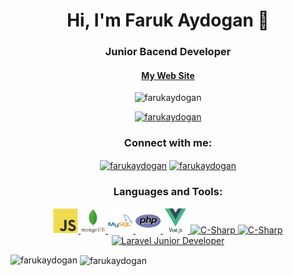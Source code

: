 <h1 align="center">Hi, I'm Faruk Aydogan 👋</h1>
<h3 align="center">Junior Bacend Developer </h3>
<h4 align="center"><a href="https://farukaydogan.com">My Web Site </a></h3>
<p align="center"> <img src="https://komarev.com/ghpvc/?username=farukaydogan&label=Profile%20views&color=0e75b6&style=flat" alt="farukaydogan" /> </p>
<p align="center"> <a href="https://github.com/ryo-ma/github-profile-trophy"><img src="https://github-profile-trophy.vercel.app/?username=farukaydogan" alt="farukaydogan" /></a> </p>

<h3 align="center">Connect with me:</h3>


<p align="center">
    <a href="https://linkedin.com/in/farukaydogan" target="blank"><img align="center" src="https://cdn.jsdelivr.net/npm/simple-icons@3.0.1/icons/linkedin.svg" alt="farukaydogan" height="30" width="40" /></a>
    <a href="mailto:faruktayyibaydogan.com" target="blank"><img align="center" src="https://cdn.jsdelivr.net/npm/simple-icons@3.0.1/icons/gmail.svg" alt="farukaydogan" height="30" width="40" /></a>
<h3 align="center">Languages and Tools:</h3><p align="center"><a href="https://developer.mozilla.org/en-US/docs/Web/JavaScript" target="_blank"> <img
        src="https://raw.githubusercontent.com/devicons/devicon/master/icons/javascript/javascript-original.svg"
        alt="javascript" width="40" height="40"/> </a><a href="https://www.mongodb.com/" target="_blank"> <img
        src="https://raw.githubusercontent.com/devicons/devicon/master/icons/mongodb/mongodb-original-wordmark.svg"
        alt="mongodb" width="40" height="40"/> </a><a href="https://www.mysql.com/" target="_blank"> <img
        src="https://raw.githubusercontent.com/devicons/devicon/master/icons/mysql/mysql-original-wordmark.svg"
        alt="mysql" width="40" height="40"/> </a><a href="https://www.php.net" target="_blank"> <img
        src="https://raw.githubusercontent.com/devicons/devicon/master/icons/php/php-original.svg" alt="php"
        width="40" height="40"/> </a><a href="https://vuejs.org/" target="_blank"> <img
        src="https://raw.githubusercontent.com/devicons/devicon/master/icons/vuejs/vuejs-original-wordmark.svg"
        alt="vuejs" width="40" height="40"/> </a>
    <a href="https://docs.microsoft.com/en-us/dotnet/csharp/" target="_blank"> <img
            src="https://upload.wikimedia.org/wikipedia/commons/0/0d/C_Sharp_wordmark.svg"
            alt="C-Sharp" width="40" height="40"/> </a><a href="https://www.java.com/en/" target="_blank"> <img
            src="https://icon-library.com/images/java-icon-png/java-icon-png-2.jpg"
            alt="C-Sharp" width="40" height="40"/> </a><a href="https://laravel.com/" target="_blank"> <img
            src="https://upload.wikimedia.org/wikipedia/commons/thumb/9/9a/Laravel.svg/50px-Laravel.svg.png?20190820171151"
            alt="Laravel Junior Developer" width="50" height="52"/> </a>

</p>



                
                
<p><img align="left" src="https://github-readme-stats.vercel.app/api/top-langs?username=farukaydogan&show_icons=true&locale=en" alt="farukaydogan" /></p>


<p>&nbsp;<img align="center" src="https://github-readme-stats.vercel.app/api?username=farukaydogan&show_icons=true&locale=en" alt="farukaydogan" /></p>
